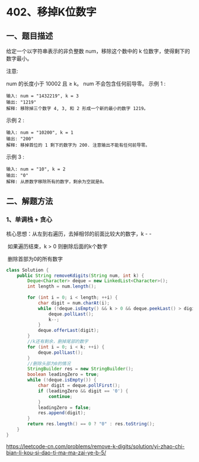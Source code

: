 # 402、移掉K位数字

## 一、题目描述

给定一个以字符串表示的非负整数 num，移除这个数中的 k 位数字，使得剩下的数字最小。

注意:

num 的长度小于 10002 且 ≥ k。
num 不会包含任何前导零。
示例 1 :

```
输入: num = "1432219", k = 3
输出: "1219"
解释: 移除掉三个数字 4, 3, 和 2 形成一个新的最小的数字 1219。
```


示例 2 :

```
输入: num = "10200", k = 1
输出: "200"
解释: 移掉首位的 1 剩下的数字为 200. 注意输出不能有任何前导零。
```


示例 3 :

```
输入: num = "10", k = 2
输出: "0"
解释: 从原数字移除所有的数字，剩余为空就是0。
```



## 二、解题方法

### 1、单调栈 + 贪心

核心思想：从左到右遍历，去掉相邻的前面比较大的数字，k - -

​					如果遍历结束，k > 0 则删除后面的k个数字

​					删除首部为0的所有数字

```java
class Solution {
    public String removeKdigits(String num, int k) {
        Deque<Character> deque = new LinkedList<Character>();
        int length = num.length();
        
        for (int i = 0; i < length; ++i) {
            char digit = num.charAt(i);
            while (!deque.isEmpty() && k > 0 && deque.peekLast() > digit) {
                deque.pollLast();
                k--;
            }
            deque.offerLast(digit);
        }
        //k还有剩余，删掉尾部的数字
        for (int i = 0; i < k; ++i) {
            deque.pollLast();
        }
        //删除头部为0的情况
        StringBuilder res = new StringBuilder();
        boolean leadingZero = true;
        while (!deque.isEmpty()) {
            char digit = deque.pollFirst();
            if (leadingZero && digit == '0') {
                continue;
            }
            leadingZero = false;
            res.append(digit);
        }
        return res.length() == 0 ? "0" : res.toString();
    }
}
```



https://leetcode-cn.com/problems/remove-k-digits/solution/yi-zhao-chi-bian-li-kou-si-dao-ti-ma-ma-zai-ye-b-5/